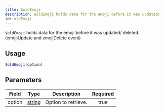 ```yaml
---
title: $oldEmoji
description: $oldEmoji holds data for the emoji before it was updated/ deleted. (emojiUpdate and emojiDelete event)
id: oldEmoji
---
```


`$oldEmoji` holds data for the emoji before it was updated/ deleted. (emojiUpdate and emojiDelete event)

## Usage

```php
$oldEmoji[option]
```

## Parameters

| Field  | Type                                                                                              | Description         | Required |
| ------ | ------------------------------------------------------------------------------------------------- | ------------------- | :------: |
| option | [string](https://developer.mozilla.org/en-US/docs/Web/JavaScript/Reference/Global_Objects/String) | Option to retrieve. |   true   |

